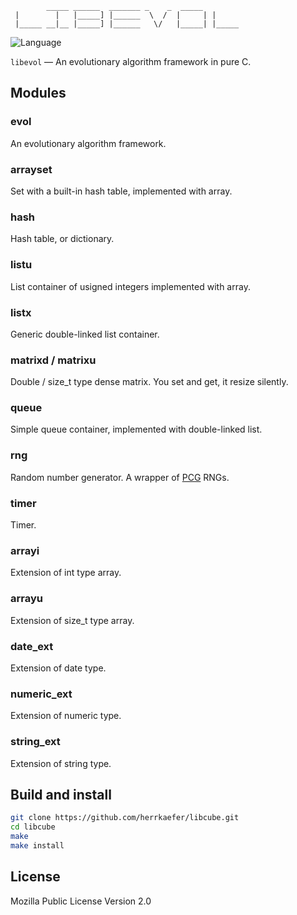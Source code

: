             _____ ______  _______ _    _  _____
     |        |   |_____] |______  \  /  |     | |
     |_____ __|__ |_____] |______   \/   |_____| |_____

![Language](https://img.shields.io/badge/language-C-lightgrey.svg?style=flat)

``libevol`` — An evolutionary algorithm framework in pure C.

## Modules

### evol

An evolutionary algorithm framework.

### arrayset

Set with a built-in hash table, implemented with array.

### hash

Hash table, or dictionary.

### listu

List container of usigned integers implemented with array.

### listx

Generic double-linked list container.

### matrixd / matrixu

Double / size_t type dense matrix. You set and get, it resize silently.

### queue

Simple queue container, implemented with double-linked list.

### rng

Random number generator. A wrapper of [PCG](http://www.pcg-random.org/) RNGs.

### timer

Timer.

### arrayi

Extension of int type array.

### arrayu

Extension of size_t type array.

### date_ext

Extension of date type.

### numeric_ext

Extension of numeric type.

### string_ext

Extension of string type.

## Build and install

```sh
git clone https://github.com/herrkaefer/libcube.git
cd libcube
make
make install
```

## License

Mozilla Public License Version 2.0
